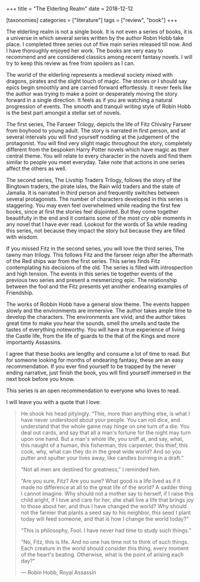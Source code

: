 +++
title = "The Elderling Realm"
date = 2018-12-12

[taxonomies]
categories = ["literature"]
tags = ["review", "book"]
+++

The elderling realm is not a single book. It is not even a series of books, it is a universe in which several series written by the author Robin Hobb take place. I completed three series out of five main series released till now. And I have thoroughly enjoyed her work. The books are very easy to recommend and are considered classics among recent fantasy novels. I will try to keep this review as free from spoilers as I can.

The world of the elderling represents a medieval society mixed with dragons, pirates and the slight touch of magic. The stories or I should say epics begin smoothly and are carried forward effortlessly. It never feels like the author was trying to make a point or desperately moving the story forward in a single direction. It feels as if you are watching a natural progression of events. The smooth and tranquil writing style of Robin Hobb is the best part amongst a stellar set of novels.

The first series, The Farseer Trilogy, depicts the life of Fitz Chivalry Farseer from boyhood to young adult. The story is narrated in first person, and at several intervals you will find yourself nodding at the judgement of the protagonist. You will find very slight magic throughout the story, completely different from the bespoken Harry Potter novels which have magic as their central theme. You will relate to every character in the novels and find them similar to people you meet everyday. Take note that actions in one series affect the others as well.

The second series, The Livship Traders Trilogy, follows the story of the Bingtown traders, the pirate isles, the Rain wild traders and the state of Jamalia. It is narrated in third person and frequently switches between several protagonists. The number of characters developed in this series is staggering. You may even feel overwhelmed while reading the first few books, since at first the stories feel disjointed. But they come together beautifully in the end and it contains some of the most _cry able_ moments in any novel that I have ever read. Lookout for the words of Sa while reading this series, not because they impact the story but because they are filled with wisdom.

If you missed Fitz in the second series, you will love the third series, The tawny man trilogy. This follows Fitz and the farseer reign after the aftermath of the Red ships war from the first series. This series finds Fitz contemplating his decisions of the old. The series is filled with introspection and high tension. The events in this series tie together events of the previous two series and present a mesmerizing epic. The relationship between the fool and the Fitz presents yet another endearing examples of Friendship.

The works of Robbin Hobb have a general slow theme. The events happen slowly and the environments are immersive. The author takes ample time to develop the characters. The environments are vivid, and the author takes great time to make you hear the sounds, smell the smells and taste the tastes of everything noteworthy. You will have a true experience of living the Castle life, from the life of guards to the that of the Kings and more importantly Assassins.

I agree that these books are lengthy and consume a lot of time to read. But for someone looking for months of endearing fantasy, these are an easy recommendation. If you ever find yourself to be trapped by the never ending narrative, just finish the book, you will find yourself immersed in the next book before you know.

This series is an open recommendation to everyone who loves to read.

I will leave you with a quote that I love:

> He shook his head pityingly. “This, more than anything else, is what I have never understood about your people. You can roll dice, and understand that the whole game may hinge on one turn of a die. You deal out cards, and say that all a man's fortune for the night may turn upon one hand. But a man's whole life, you sniff at, and say, what, this naught of a human, this fisherman, this carpenter, this thief, this cook, why, what can they do in the great wide world? And so you putter and sputter your lives away, like candles burning in a draft.”
>
> “Not all men are destined for greatness,” I reminded him.
>
> “Are you sure, Fitz? Are you sure? What good is a life lived as if it made no difference at all to the great life of the world? A sadder thing I cannot imagine. Why should not a mother say to herself, if I raise this child aright, if I love and care for her, she shall live a life that brings joy to those about her, and thus I have changed the world? Why should not the farmer that plants a seed say to his neighbor, this seed I plant today will feed someone, and that is how I change the world today?”
>
> “This is philosophy, Fool. I have never had time to study such things.”
>
> “No, Fitz, this is life. And no one has time not to think of such things. Each creature in the world should consider this thing, every moment of the heart's beating. Otherwise, what is the point of arising each day?”
>
> ― Robin Hobb, Royal Assassin
